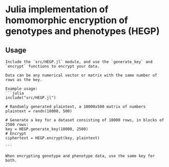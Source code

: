 # Julia implementation of homomorphic encryption of genotypes and phenotypes (HEGP)

## Usage

    Include the `src/HEGP.jl` module, and use the `generate_key` and `encrypt` functions to encrypt your data.

    Data can be any numerical vector or matrix with the same number of rows as the key.

    Example usage:
    ```julia
    include("src/HEGP.jl")

    # Randomly generated plaintext, a 10000x500 matrix of numbers
    plaintext = randn(10000, 500)

    # Generate a key for a dataset consisting of 10000 rows, in blocks of 2500 rows:
    key = HEGP.generate_key(10000, 2500)
    # Encrypt
    ciphertext = HEGP.encrypt(key, plaintext)

    ```

    When encrypting genotype and phenotype data, use the same key for both.
